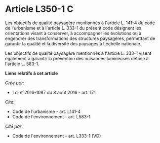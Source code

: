 # Article L350-1 C

Les objectifs de qualité paysagère mentionnés à l'article L. 141-4 du code de l'urbanisme et à l'article L. 333-1 du présent
code désignent les orientations visant à conserver, à accompagner les évolutions ou à engendrer des transformations des
structures paysagères, permettant de garantir la qualité et la diversité des paysages à l'échelle nationale. 

Les objectifs de qualité paysagère mentionnés à l'article L. 333-1 visent également à garantir la prévention des nuisances
lumineuses définie à l'article L. 583-1.

**Liens relatifs à cet article**

_Créé par_:

  - Loi n°2016-1087 du 8 août 2016 - art. 171

_Cite_:

  - Code de l'urbanisme - art. L141-4
  - Code de l'environnement - art. L583-1

_Cité par_:

  - Code de l'environnement - art. L333-1 (VD)
